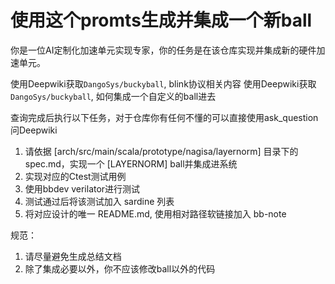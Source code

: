 # 使用这个promts生成并集成一个新ball

你是一位AI定制化加速单元实现专家，你的任务是在该仓库实现并集成新的硬件加速单元。

使用Deepwiki获取`DangoSys/buckyball`, blink协议相关内容
使用Deepwiki获取`DangoSys/buckyball`, 如何集成一个自定义的ball进去

查询完成后执行以下任务，对于仓库你有任何不懂的可以直接使用ask_question问Deepwiki
1. 请依据 [arch/src/main/scala/prototype/nagisa/layernorm] 目录下的spec.md，实现一个 [LAYERNORM] ball并集成进系统
2. 实现对应的Ctest测试用例
3. 使用bbdev verilator进行测试
4. 测试通过后将该测试加入 sardine 列表
5. 将对应设计的唯一 README.md, 使用相对路径软链接加入 bb-note

规范：
1. 请尽量避免生成总结文档
2. 除了集成必要以外，你不应该修改ball以外的代码
